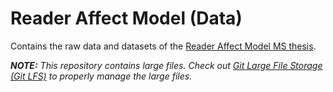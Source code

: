 # Reader Affect Model (Data)

Contains the raw data and datasets of the [Reader Affect Model MS thesis](https://github.com/users/addicteduser/projects/1).

_**NOTE:** This repository contains large files. Check out [Git Large File Storage (Git LFS)](https://github.com/github/git-lfs) to properly manage the large files._